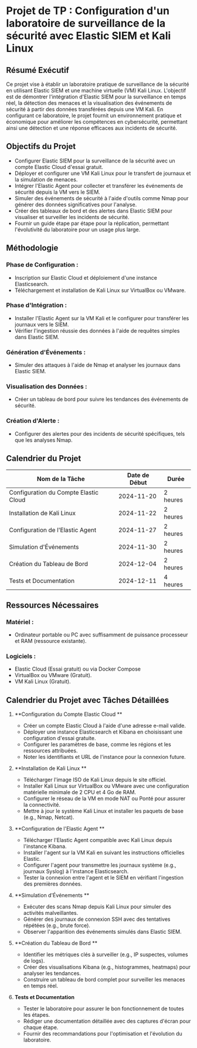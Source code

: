 
# Projet de TP : Configuration d'un laboratoire de surveillance de la sécurité avec Elastic SIEM et Kali Linux

## Résumé Exécutif
Ce projet vise à établir un laboratoire pratique de surveillance de la sécurité en utilisant Elastic SIEM et une machine virtuelle (VM) Kali Linux. L'objectif est de démontrer l'intégration d'Elastic SIEM pour la surveillance en temps réel, la détection des menaces et la visualisation des événements de sécurité à partir des données transférées depuis une VM Kali. En configurant ce laboratoire, le projet fournit un environnement pratique et économique pour améliorer les compétences en cybersécurité, permettant ainsi une détection et une réponse efficaces aux incidents de sécurité.

## Objectifs du Projet
- Configurer Elastic SIEM pour la surveillance de la sécurité avec un compte Elastic Cloud d'essai gratuit.
- Déployer et configurer une VM Kali Linux pour le transfert de journaux et la simulation de menaces.
- Intégrer l'Elastic Agent pour collecter et transférer les événements de sécurité depuis la VM vers le SIEM.
- Simuler des événements de sécurité à l'aide d'outils comme Nmap pour générer des données significatives pour l'analyse.
- Créer des tableaux de bord et des alertes dans Elastic SIEM pour visualiser et surveiller les incidents de sécurité.
- Fournir un guide étape par étape pour la réplication, permettant l'évolutivité du laboratoire pour un usage plus large.

## Méthodologie

### Phase de Configuration :
- Inscription sur Elastic Cloud et déploiement d'une instance Elasticsearch.
- Téléchargement et installation de Kali Linux sur VirtualBox ou VMware.

### Phase d'Intégration :
- Installer l'Elastic Agent sur la VM Kali et le configurer pour transférer les journaux vers le SIEM.
- Vérifier l'ingestion réussie des données à l'aide de requêtes simples dans Elastic SIEM.

### Génération d'Événements :
- Simuler des attaques à l'aide de Nmap et analyser les journaux dans Elastic SIEM.

### Visualisation des Données :
- Créer un tableau de bord pour suivre les tendances des événements de sécurité.

### Création d'Alerte :
- Configurer des alertes pour des incidents de sécurité spécifiques, tels que les analyses Nmap.

## Calendrier du Projet

| Nom de la Tâche                     | Date de Début | Durée     |
|-------------------------------------|---------------|-----------|
| Configuration du Compte Elastic Cloud | 2024-11-20    | 2 heures   |
| Installation de Kali Linux          | 2024-11-22    | 2 heures   |
| Configuration de l'Elastic Agent    | 2024-11-27    | 2 heures   |
| Simulation d'Événements             | 2024-11-30    | 2 heures   |
| Création du Tableau de Bord         | 2024-12-04    | 2 heures   |
| Tests et Documentation              | 2024-12-11    | 4 heures   |

## Ressources Nécessaires

### Matériel :
- Ordinateur portable ou PC avec suffisamment de puissance processeur et RAM (ressource existante).

### Logiciels :
- Elastic Cloud (Essai gratuit) ou via Docker Compose
- VirtualBox ou VMware (Gratuit).
- VM Kali Linux (Gratuit).

## Calendrier du Projet avec Tâches Détaillées

1. **Configuration du Compte Elastic Cloud **
   - Créer un compte Elastic Cloud à l'aide d'une adresse e-mail valide.
   - Déployer une instance Elasticsearch et Kibana en choisissant une configuration d'essai gratuite.
   - Configurer les paramètres de base, comme les régions et les ressources attribuées.
   - Noter les identifiants et URL de l'instance pour la connexion future.

2. **Installation de Kali Linux **
   - Télécharger l'image ISO de Kali Linux depuis le site officiel.
   - Installer Kali Linux sur VirtualBox ou VMware avec une configuration matérielle minimale de 2 CPU et 4 Go de RAM.
   - Configurer le réseau de la VM en mode NAT ou Ponté pour assurer la connectivité.
   - Mettre à jour le système Kali Linux et installer les paquets de base (e.g., Nmap, Netcat).

3. **Configuration de l'Elastic Agent **
   - Télécharger l'Elastic Agent compatible avec Kali Linux depuis l'instance Kibana.
   - Installer l'agent sur la VM Kali en suivant les instructions officielles Elastic.
   - Configurer l'agent pour transmettre les journaux système (e.g., journaux Syslog) à l'instance Elasticsearch.
   - Tester la connexion entre l'agent et le SIEM en vérifiant l'ingestion des premières données.

4. **Simulation d'Événements **
   - Exécuter des scans Nmap depuis Kali Linux pour simuler des activités malveillantes.
   - Générer des journaux de connexion SSH avec des tentatives répétées (e.g., brute force).
   - Observer l'apparition des événements simulés dans Elastic SIEM.

5. **Création du Tableau de Bord **
   - Identifier les métriques clés à surveiller (e.g., IP suspectes, volumes de logs).
   - Créer des visualisations Kibana (e.g., histogrammes, heatmaps) pour analyser les tendances.
   - Construire un tableau de bord complet pour surveiller les menaces en temps réel.

6. **Tests et Documentation**
   - Tester le laboratoire pour assurer le bon fonctionnement de toutes les étapes.
   - Rédiger une documentation détaillée avec des captures d'écran pour chaque étape.
   - Fournir des recommandations pour l'optimisation et l'évolution du laboratoire.

